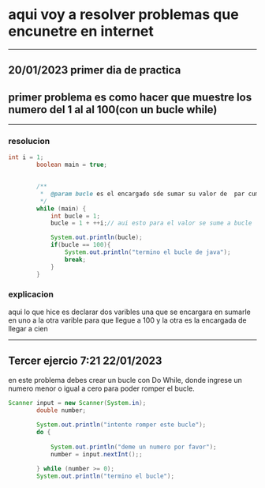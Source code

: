 # aqui voy a resolver problemas que encunetre en internet
___
## 20/01/2023 primer dia de practica

## primer problema es como hacer que muestre los numero del 1 al al 100(con un bucle while)
___
### resolucion 
```java
int i = 1;
        boolean main = true;
        

        /**
         *  @param bucle es el encargado sde sumar su valor de  par cumplir la condicion 
         */
        while (main) {
            int bucle = 1;
            bucle = 1 + ++i;// aui esto para el valor se sume a bucle

            System.out.println(bucle);
            if(bucle == 100){
                System.out.println("termino el bucle de java");
                break;
            }
        }
```
### explicacion
aqui lo que hice es declarar dos varibles una que se encargara en sumarle en uno a la otra varible para que llegue a 100 y la otra es la encargada de llegar a cien 
___
## Tercer ejercio 7:21 22/01/2023

en este problema debes crear un bucle con Do While, donde ingrese un numero menor o igual a cero para poder romper el bucle.
```java
Scanner input = new Scanner(System.in);
        double number;
        
        System.out.println("intente romper este bucle");
        do {
            
            System.out.println("deme un numero por favor");
            number = input.nextInt();;

        } while (number >= 0);
        System.out.println("termino el bucle");
```